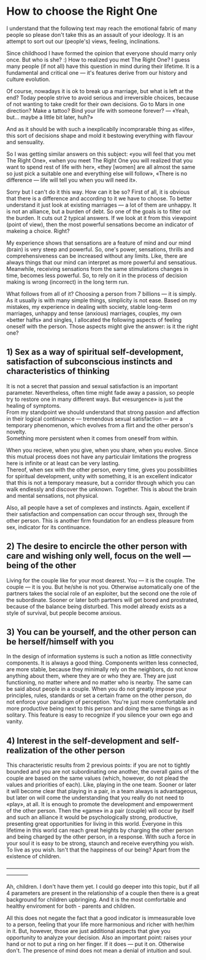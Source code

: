# How to choose the Right One

I understand that the following text may reach the emotional fabric of many people so please don't take this as an assault of your ideology. It is an attempt to sort out our (people's) views, feeling, inclinations.

Since childhood I have formed the opinion that everyone should marry only once. But who is she? :) How to realized you met The Right One? I guess many people (if not all) have this question in mind during their lifetime. It is a fundamental and critical one — it's features derive from our history and culture evolution.

Of course, nowadays it is ok to break up a marriage, but what is left at the end? Today people strive to avoid serious and irreversible choices, because of not wanting to take credit for their own decisions.
Go to Mars in one direction? Make a tattoo? Bind your life with someone forever? — «Yeah, but… maybe a little bit later, huh?»

And as it should be with such a inexplicablly incomprarable thing as «life», this sort of decisions shape and mold it bestowing everything with flavour and sensuality.

So I was getting similar answers on this subject: «you will feel that you met The Right One», «when you meet The Right One you will realized that you want to spend rest of life with her», «they [women] are all almost the same so just pick a suitable one and everything else will follow», «There is no difference — life will tell you when you will need it».

Sorry but I can't do it this way. How can it be so? First of all, it is obvious that there is a difference and according to it we have to choose. To better understand it just look at existing marriages — a lot of them are unhappy. It is not an alliance, but a burden of debt. So one of the goals is to filter out the burden. It cuts out 2 typical answers.
If we look at it from this viewpoint (point of view), then the most powerful sensations become an indicator of makeing a choice. Right?

My experience shows that sensations are a feature of mind and our mind (brain) is very steep and powerful. So, one's power, sensations, thrills and comprehensiveness can be increased without any limits. Like, there are always things that our mind can interpret as more powerful and sensatious. Meanwhile, receiving sensations from the same stimulations changes in time, becomes less powerful. So, to rely on it in the process of decision making is wrong (incorrect) in the long term run.

What follows from all of it? Choosing a person from 7 billions — it is simply. As it usually is with many simple things, simplicity is not ease.
Based on my mistakes, my experience in dealing with society, stable long-term marriages, unhappy and tense (anxious) marriages, couples, my own  «better halfs» and singles, I allocated the following aspects of feeling oneself with the person. Those aspects might give the answer: is it the right one?

## 1) Sex as a way of spiritual self-development, satisfaction of subconscious instincts and characteristics of thinking

It is not a secret that passion and sexual satisfaction is an important parameter. Nevertheless, often time might fade away a passion, so people try to restore one in many different ways. But «resurgence» is just the healing of symptoms.  
From my standpoint we should understand that strong passion and affection in their logical continuance — tremendous sexual satisfaction — are a temporary phenomenon, which evolves from a flirt and the other person's novelty.  
Something more persistent when it comes from oneself from within.  

When you recieve, when you give, when you share, when you evolve. Since this mutual process does not have any particulair limitations the progress here is infinite or at least can be very lasting.  
Thereof, when sex with the other person, every time, gives you possibilities for spiritual development, unity with something, it is an excellent indicator that this is not a temporary measure, but a corridor through which you can walk endlessly and discover the unknown. Together. This is about the brain and mental sensations, not physical.  

Also, all people have a set of complexes and instincts. Again, excellent if their satisfaction and compensation can occur through sex, through the other person.  This is another firm foundation for an endless pleasure from sex, indicator for its continuance.

## 2) The desire to encircle the other person with care and wishing only well, focus on the well — being of the other

Living for the couple like for your most dearest. You — it is the couple. The couple — it is you. But he/she is not you. Otherwise automatically one of the partners takes the social role of an exploiter, but the second one the role of the subordinate. Sooner or later both partners will get bored and prostrated, because of the balance being disturbed. This model already exists as a style of survival, but people become anxious.

## 3) You can be yourself, and the other person can be herself/himself with you

In the design of information systems is such a notion as little connectivity components. It is always a good thing. Components written less connected, are more stable, because they minimally rely on the neighbors, do not know anything about them, where they are or who they are. They are just functioning, no matter where and no matter who is nearby.
The same can be said about people in a couple. When you do not greatly impose your principles, rules, standards or set a certain frame on the other person, do not enforce your paradigm of perception. You're just more comfortable and more productive being next to this person and doing the same things as in solitary. This feature is easy to recognize if you silence your own ego and vanity.

## 4) Interest in the self-development and self-realization of the other person

This characteristic results from 2 previous points: if you are not to tightly bounded and you are not subordinating one another, the overall gains of the couple are based on the same values (which, however, do not plead the values and priorities of each). Like, playing in the one team. Sooner or later it will become clear that playing in a pair, in a team always is advantageous, but later on will come the understanding that you really do not need to «play», at all. It is enough to promote the development and empowerment of the other person. Then the «game» in a pair (couple) will occur by itself and such an alliance it would be psychologically strong, productive, presenting great opportunities for living in this world.  Everyone in this lifetime in this world can reach great heights by charging the other person and being charged by the other person, in a response. With such a force in your soul it is easy to be strong, staunch and receive everything you wish. To live as you wish. Isn't that the happiness of our being? Apart from the existence of children.

————————————————————————————————————————

Ah, children. I don't have them yet. I could go deeper into this topic, but if all 4 parameters are present in the relationship of a couple then there is a great background for children upbringing. And it is the most comfortable and healthy enviroment for both - parents and children.

All this does not negate the fact that a good indicator is immeasurable love to a person, feeling that your life more harmonious and richer with her/him in it. But, however, those are just additional aspects that give you opportunity to analyze your decision.
Also an important point: raises your hand or not to put a ring on her finger. If it does — put it on. Otherwise don't. The presence of mind does not mean a denial of intuition and soul.